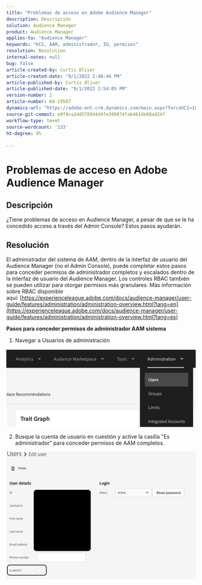 ```yaml
---
title: "Problemas de acceso en Adobe Audience Manager"
description: Descripción
solution: Audience Manager
product: Audience Manager
applies-to: "Audience Manager"
keywords: "KCS, AAM, administrador, IU, permisos"
resolution: Resolution
internal-notes: null
bug: false
article-created-by: Curtis Oliver
article-created-date: "9/1/2022 2:48:44 PM"
article-published-by: Curtis Oliver
article-published-date: "9/1/2022 2:54:05 PM"
version-number: 2
article-number: KA-19587
dynamics-url: "https://adobe-ent.crm.dynamics.com/main.aspx?forceUCI=1&pagetype=entityrecord&etn=knowledgearticle&id=a2da922a-052a-ed11-9db1-0022480868ff"
source-git-commit: e8f4ca2dd578944d4fe399074fab461de88ad247
workflow-type: tm+mt
source-wordcount: '133'
ht-degree: 9%

---
```


# Problemas de acceso en Adobe Audience Manager

## Descripción


¿Tiene problemas de acceso en Audience Manager, a pesar de que se le ha concedido acceso a través del Admin Console? Estos pasos ayudarán.


## Resolución


El administrador del sistema de AAM, dentro de la interfaz de usuario del Audience Manager (no el Admin Console), puede completar estos pasos para conceder permisos de administrador completos y escalados dentro de la interfaz de usuario del Audience Manager. Los controles RBAC también se pueden utilizar para otorgar permisos más granulares. Más información sobre RBAC disponible aquí: [https://experienceleague.adobe.com/docs/audience-manager/user-guide/features/administration/administration-overview.html?lang=en](https://experienceleague.adobe.com/docs/audience-manager/user-guide/features/administration/administration-overview.html?lang=es)

<b>Pasos para conceder permisos de administrador AAM sistema</b>

1) Navegar a Usuarios de administración

![](assets/0c4ffacf-e9d5-ec11-a7b5-000d3a37750e.png)



2) Busque la cuenta de usuario en cuestión y active la casilla &quot;Es administrador&quot; para conceder permisos de AAM completos.

![](assets/07c16ce8-e9d5-ec11-a7b5-000d3a37750e.png)

